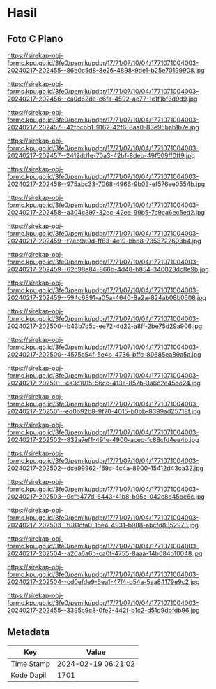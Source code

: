 # Hasil

## Foto C Plano

https://sirekap-obj-formc.kpu.go.id/3fe0/pemilu/pdpr/17/71/07/10/04/1771071004003-20240217-202455--86e0c5d8-8e26-4898-9de1-b25e70199908.jpg

https://sirekap-obj-formc.kpu.go.id/3fe0/pemilu/pdpr/17/71/07/10/04/1771071004003-20240217-202456--ca0d62de-c6fa-4592-ae77-1c1f1bf3d9d9.jpg

https://sirekap-obj-formc.kpu.go.id/3fe0/pemilu/pdpr/17/71/07/10/04/1771071004003-20240217-202457--42fbcbb1-9162-42f6-8aa0-83e95bab1b7e.jpg

https://sirekap-obj-formc.kpu.go.id/3fe0/pemilu/pdpr/17/71/07/10/04/1771071004003-20240217-202457--2412dd1e-70a3-42bf-8deb-49f509ff0ff9.jpg

https://sirekap-obj-formc.kpu.go.id/3fe0/pemilu/pdpr/17/71/07/10/04/1771071004003-20240217-202458--975abc33-7068-4966-9b03-ef576ee0554b.jpg

https://sirekap-obj-formc.kpu.go.id/3fe0/pemilu/pdpr/17/71/07/10/04/1771071004003-20240217-202458--a304c397-32ec-42ee-99b5-7c9ca6ec5ed2.jpg

https://sirekap-obj-formc.kpu.go.id/3fe0/pemilu/pdpr/17/71/07/10/04/1771071004003-20240217-202459--f2eb9e9d-ff83-4e19-bbb8-7353722603b4.jpg

https://sirekap-obj-formc.kpu.go.id/3fe0/pemilu/pdpr/17/71/07/10/04/1771071004003-20240217-202459--62c98e84-866b-4d48-b854-340023dc8e9b.jpg

https://sirekap-obj-formc.kpu.go.id/3fe0/pemilu/pdpr/17/71/07/10/04/1771071004003-20240217-202459--594c6891-a05a-4640-8a2a-824ab08b0508.jpg

https://sirekap-obj-formc.kpu.go.id/3fe0/pemilu/pdpr/17/71/07/10/04/1771071004003-20240217-202500--b43b7d5c-ee72-4d22-a8ff-2be75d29a906.jpg

https://sirekap-obj-formc.kpu.go.id/3fe0/pemilu/pdpr/17/71/07/10/04/1771071004003-20240217-202500--4575a54f-5e4b-4736-bffc-89685ea89a5a.jpg

https://sirekap-obj-formc.kpu.go.id/3fe0/pemilu/pdpr/17/71/07/10/04/1771071004003-20240217-202501--4a3c1015-56cc-413e-857b-3a6c2e45be24.jpg

https://sirekap-obj-formc.kpu.go.id/3fe0/pemilu/pdpr/17/71/07/10/04/1771071004003-20240217-202501--ed0b92b8-9f70-4015-b0bb-8399ad25718f.jpg

https://sirekap-obj-formc.kpu.go.id/3fe0/pemilu/pdpr/17/71/07/10/04/1771071004003-20240217-202502--832a7ef1-491e-4900-acec-fc88cfd4ee4b.jpg

https://sirekap-obj-formc.kpu.go.id/3fe0/pemilu/pdpr/17/71/07/10/04/1771071004003-20240217-202502--dce99962-f59c-4c4a-8900-15412d43ca32.jpg

https://sirekap-obj-formc.kpu.go.id/3fe0/pemilu/pdpr/17/71/07/10/04/1771071004003-20240217-202503--9cfb477d-6443-41b8-b95e-042c8d45bc6c.jpg

https://sirekap-obj-formc.kpu.go.id/3fe0/pemilu/pdpr/17/71/07/10/04/1771071004003-20240217-202503--f081cfa0-15e4-4931-b988-abcfd8352973.jpg

https://sirekap-obj-formc.kpu.go.id/3fe0/pemilu/pdpr/17/71/07/10/04/1771071004003-20240217-202504--a20a6a6b-ca0f-4755-8aaa-14b084b10048.jpg

https://sirekap-obj-formc.kpu.go.id/3fe0/pemilu/pdpr/17/71/07/10/04/1771071004003-20240217-202504--cd0efde9-5ea1-47f4-b54a-5aa84179e9c2.jpg

https://sirekap-obj-formc.kpu.go.id/3fe0/pemilu/pdpr/17/71/07/10/04/1771071004003-20240217-202455--3395c9c8-0fe2-442f-b1c2-d51d9dbfdb96.jpg


## Metadata

| Key        | Value               |
| ---------- | ------------------- |
| Time Stamp | 2024-02-19 06:21:02 |
| Kode Dapil | 1701                |



